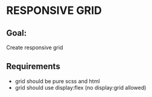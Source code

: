 # RESPONSIVE GRID

## Goal:

Create responsive grid

## Requirements

- grid should be pure scss and html
- grid should use display:flex (no display:grid allowed)
